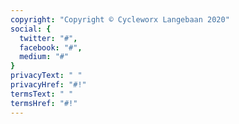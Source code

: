 ```yaml
---
copyright: "Copyright © Cycleworx Langebaan 2020"
social: {
  twitter: "#",
  facebook: "#",
  medium: "#"
}
privacyText: " "
privacyHref: "#!"
termsText: " "
termsHref: "#!"
---
```

